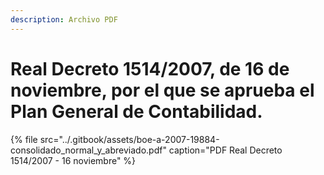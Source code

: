 ```yaml
---
description: Archivo PDF
---
```


# Real Decreto 1514/2007, de 16 de noviembre, por el que se aprueba el Plan General de Contabilidad.

{% file src="../.gitbook/assets/boe-a-2007-19884-consolidado\_normal\_y\_abreviado.pdf" caption="PDF Real Decreto 1514/2007 - 16 noviembre" %}



